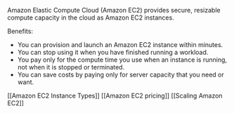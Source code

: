 Amazon Elastic Compute Cloud (Amazon EC2) provides secure, resizable compute capacity in the cloud as Amazon EC2 instances.

Benefits:
- You can provision and launch an Amazon EC2 instance within minutes.
- You can stop using it when you have finished running a workload.
- You pay only for the compute time you use when an instance is running, not when it is stopped or terminated.
- You can save costs by paying only for server capacity that you need or want.

[[Amazon EC2 Instance Types]]
[[Amazon EC2 pricing]]
[[Scaling Amazon EC2]]
